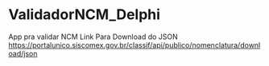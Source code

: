 # ValidadorNCM_Delphi
App pra validar NCM
Link Para Download do JSON 
https://portalunico.siscomex.gov.br/classif/api/publico/nomenclatura/download/json
